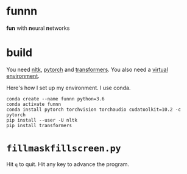 # funnn

**fun** with **n**eural **n**etworks

# build

You need [nltk](https://www.nltk.org/install.html), [pytorch](https://pytorch.org/get-started/locally/) and [transformers](https://huggingface.co/transformers/installation.html). You also need a [virtual environment](https://packaging.python.org/guides/installing-using-pip-and-virtual-environments/).

Here's how I set up my environment. I use conda.

```
conda create --name funnn python=3.6
conda activate funnn
conda install pytorch torchvision torchaudio cudatoolkit=10.2 -c pytorch
pip install --user -U nltk
pip install transformers
```

# `fillmaskfillscreen.py`

Hit `q` to quit. Hit any key to advance the program.